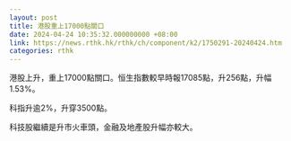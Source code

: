 ```yaml
---
layout: post
title: 港股重上17000點關口
date: 2024-04-24 10:35:32.000000000 +08:00
link: https://news.rthk.hk/rthk/ch/component/k2/1750291-20240424.htm
categories: rthk
---
```


港股上升，重上17000點關口。恒生指數較早時報17085點，升256點，升幅1.53%。

科指升逾2%，升穿3500點。

科技股繼續是升市火車頭，金融及地產股升幅亦較大。
